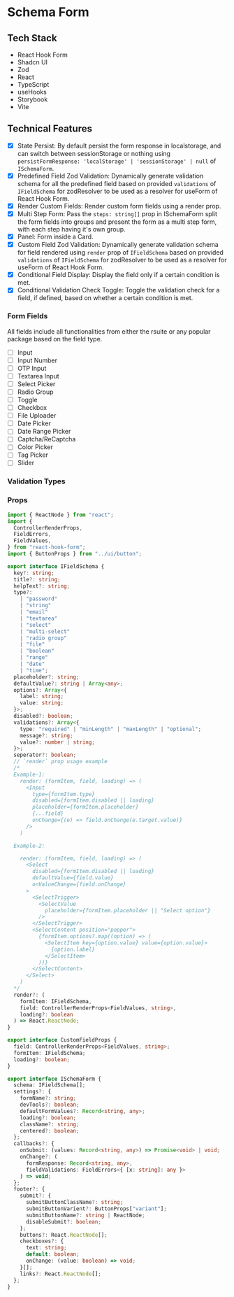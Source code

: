 # Schema Form

## Tech Stack

- React Hook Form
- Shadcn UI
- Zod
- React
- TypeScript
- useHooks
- Storybook
- Vite

## Technical Features

- [x] State Persist: By default persist the form response in localstorage, and can switch between sessionStorage or nothing using `persistFormResponse: 'localStorage' | 'sessionStorage' | null` of `ISchemaForm`.
- [x] Predefined Field Zod Validation: Dynamically generate validation schema for all the predefined field based on provided `validations` of `IFieldSchema` for zodResolver to be used as a resolver for useForm of React Hook Form.
- [x] Render Custom Fields: Render custom form fields using a render prop.
- [x] Multi Step Form: Pass the `steps: string[]` prop in ISchemaForm split the form fields into groups and present the form as a multi step form, with each step having it's own group.
- [x] Panel: Form inside a Card.
- [x] Custom Field Zod Validation: Dynamically generate validation schema for field rendered using `render` prop of `IFieldSchema` based on provided `validations` of `IFieldSchema` for zodResolver to be used as a resolver for useForm of React Hook Form.
- [x] Conditional Field Display: Display the field only if a certain condition is met.
- [x] Conditional Validation Check Toggle: Toggle the validation check for a field, if defined, based on whether a certain condition is met.

### Form Fields

All fields include all functionalities from either the rsuite or any popular package based on the field type.

- [ ] Input
- [ ] Input Number
- [ ] OTP Input
- [ ] Textarea Input
- [ ] Select Picker
- [ ] Radio Group
- [ ] Toggle
- [ ] Checkbox
- [ ] File Uploader
- [ ] Date Picker
- [ ] Date Range Picker
- [ ] Captcha/ReCaptcha
- [ ] Color Picker
- [ ] Tag Picker
- [ ] Slider
<!-- - [ ] Currency Picker
- [ ] Phone Number Picker
- [ ] Time Picker
- [ ] Time Range Picker
- [ ] Map Picker
- [ ] Credit Card Picker -->

### Validation Types

### Props

```ts
import { ReactNode } from "react";
import {
  ControllerRenderProps,
  FieldErrors,
  FieldValues,
} from "react-hook-form";
import { ButtonProps } from "../ui/button";

export interface IFieldSchema {
  key?: string;
  title?: string;
  helpText?: string;
  type?:
    | "password"
    | "string"
    | "email"
    | "textarea"
    | "select"
    | "multi-select"
    | "radio group"
    | "file"
    | "boolean"
    | "range"
    | "date"
    | "time";
  placeholder?: string;
  defaultValue?: string | Array<any>;
  options?: Array<{
    label: string;
    value: string;
  }>;
  disabled?: boolean;
  validations?: Array<{
    type: "required" | "minLength" | "maxLength" | "optional";
    message?: string;
    value?: number | string;
  }>;
  seperator?: boolean;
  // `render` prop usage example
  /*
  Example-1:
    render: (formItem, field, loading) => (
      <Input
        type={formItem.type}
        disabled={formItem.disabled || loading}
        placeholder={formItem.placeholder}
        {...field}
        onChange={(e) => field.onChange(e.target.value)}
      />
    )

  Example-2:

    render: (formItem, field, loading) => (
      <Select
        disabled={formItem.disabled || loading}
        defaultValue={field.value}
        onValueChange={field.onChange}
      >
        <SelectTrigger>
          <SelectValue
            placeholder={formItem.placeholder || "Select option"}
          />
        </SelectTrigger>
        <SelectContent position="popper">
          {formItem.options?.map((option) => (
            <SelectItem key={option.value} value={option.value}>
              {option.label}
            </SelectItem>
          ))}
        </SelectContent>
      </Select>
    )
  */
  render?: (
    formItem: IFieldSchema,
    field: ControllerRenderProps<FieldValues, string>,
    loading?: boolean
  ) => React.ReactNode;
}

export interface CustomFieldProps {
  field: ControllerRenderProps<FieldValues, string>;
  formItem: IFieldSchema;
  loading?: boolean;
}

export interface ISchemaForm {
  schema: IFieldSchema[];
  settings?: {
    formName?: string;
    devTools?: boolean;
    defaultFormValues?: Record<string, any>;
    loading?: boolean;
    className?: string;
    centered?: boolean;
  };
  callbacks?: {
    onSubmit: (values: Record<string, any>) => Promise<void> | void;
    onChange?: (
      formResponse: Record<string, any>,
      fieldValidations: FieldErrors<{ [x: string]: any }>
    ) => void;
  };
  footer?: {
    submit?: {
      submitButtonClassName?: string;
      submitButtonVarient?: ButtonProps["variant"];
      submitButtonName?: string | ReactNode;
      disableSubmit?: boolean;
    };
    buttons?: React.ReactNode[];
    checkboxes?: {
      text: string;
      default: boolean;
      onChange: (value: boolean) => void;
    }[];
    links?: React.ReactNode[];
  };
}
```

